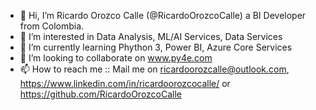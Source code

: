 - 👋 Hi, I’m Ricardo Orozco Calle (@RicardoOrozcoCalle) a BI Developer from Colombia.
- 👀 I’m interested in Data Analysis, ML/AI Services, Data Services
- 🌱 I’m currently learning Phython 3, Power BI, Azure Core Services
- 💞️ I’m looking to collaborate on www.py4e.com
- 📫 How to reach me :: Mail me on ricardoorozcalle@outlook.com, https://www.linkedin.com/in/ricardoorozcocalle/ or https://github.com/RicardoOrozcoCalle

<!---
RicardoOrozcoCalle/RicardoOrozcoCalle is a ✨ special ✨ repository because its `README.md` (this file) appears on your GitHub profile.
You can click the Preview link to take a look at your changes.
--->
